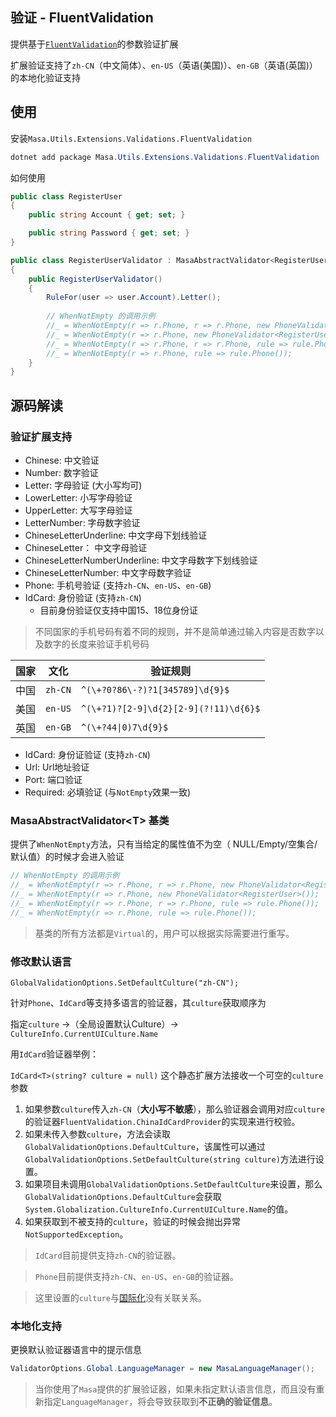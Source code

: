 ## 验证 - FluentValidation

提供基于[`FluentValidation`](https://www.nuget.org/packages/FluentValidation)的参数验证扩展

扩展验证支持了`zh-CN`（中文简体）、`en-US`（英语(美国)）、`en-GB`（英语(英国)）的本地化验证支持

## 使用

安装`Masa.Utils.Extensions.Validations.FluentValidation`

``` powershell
dotnet add package Masa.Utils.Extensions.Validations.FluentValidation
```

如何使用

```csharp
public class RegisterUser
{
    public string Account { get; set; }

    public string Password { get; set; }
}

public class RegisterUserValidator : MasaAbstractValidator<RegisterUser>
{
    public RegisterUserValidator()
    {
        RuleFor(user => user.Account).Letter();
        
        // WhenNotEmpty 的调用示例
        //_ = WhenNotEmpty(r => r.Phone, r => r.Phone, new PhoneValidator<RegisterUser>());
        //_ = WhenNotEmpty(r => r.Phone, new PhoneValidator<RegisterUser>());
        //_ = WhenNotEmpty(r => r.Phone, r => r.Phone, rule => rule.Phone());
        //_ = WhenNotEmpty(r => r.Phone, rule => rule.Phone());
    }
}
```

## 源码解读

### 验证扩展支持

* Chinese: 中文验证
* Number: 数字验证
* Letter: 字母验证 (大小写均可)
* LowerLetter: 小写字母验证
* UpperLetter: 大写字母验证
* LetterNumber: 字母数字验证
* ChineseLetterUnderline: 中文字母下划线验证
* ChineseLetter： 中文字母验证
* ChineseLetterNumberUnderline: 中文字母数字下划线验证
* ChineseLetterNumber: 中文字母数字验证
* Phone: 手机号验证 (支持`zh-CN`、`en-US`、`en-GB`)
* IdCard: 身份验证 (支持`zh-CN`)
  * 目前身份验证仅支持中国15、18位身份证

> 不同国家的手机号码有着不同的规则，并不是简单通过输入内容是否数字以及数字的长度来验证手机号码

|  国家  | 文化 | 验证规则  |
|  ----  | ----  | ----  |
| 中国 | `zh-CN` | `^(\+?0?86\-?)?1[345789]\d{9}$` |
| 美国 | `en-US` | `^(\+?1)?[2-9]\d{2}[2-9](?!11)\d{6}$` |
| 英国 | `en-GB` | `^(\+?44\|0)7\d{9}$` |

* IdCard: 身份证验证 (支持`zh-CN`)
* Url: Url地址验证
* Port: 端口验证
* Required: 必填验证 (与`NotEmpty`效果一致)

### MasaAbstractValidator&lt;T&gt; 基类

提供了`WhenNotEmpty`方法，只有当给定的属性值不为空（ NULL/Empty/空集合/默认值）的时候才会进入验证

```csharp
// WhenNotEmpty 的调用示例
//_ = WhenNotEmpty(r => r.Phone, r => r.Phone, new PhoneValidator<RegisterUser>());
//_ = WhenNotEmpty(r => r.Phone, new PhoneValidator<RegisterUser>());
//_ = WhenNotEmpty(r => r.Phone, r => r.Phone, rule => rule.Phone());
//_ = WhenNotEmpty(r => r.Phone, rule => rule.Phone());
```

> 基类的所有方法都是`Virtual`的，用户可以根据实际需要进行重写。

### 修改默认语言

`GlobalValidationOptions.SetDefaultCulture("zh-CN");`

针对`Phone`、`IdCard`等支持多语言的验证器，其`culture`获取顺序为

指定`culture` ->（全局设置默认Culture）-> `CultureInfo.CurrentUICulture.Name`

用`IdCard`验证器举例：

  `IdCard<T>(string? culture = null)` 这个静态扩展方法接收一个可空的`culture`参数

  1. 如果参数`culture`传入`zh-CN`（**大小写不敏感**），那么验证器会调用对应`culture`的验证器`FluentValidation.ChinaIdCardProvider`的实现来进行校验。
  2. 如果未传入参数`culture`，方法会读取 `GlobalValidationOptions.DefaultCulture`，该属性可以通过`GlobalValidationOptions.SetDefaultCulture(string culture)`方法进行设置。
  3. 如果项目未调用`GlobalValidationOptions.SetDefaultCulture`来设置，那么`GlobalValidationOptions.DefaultCulture`会获取`System.Globalization.CultureInfo.CurrentUICulture.Name`的值。
  4. 如果获取到不被支持的`culture`，验证的时候会抛出异常 `NotSupportedException`。

>`IdCard`目前提供支持`zh-CN`的验证器。

>`Phone`目前提供支持`zh-CN`、`en-US`、`en-GB`的验证器。

> 这里设置的`culture`与[国际化](/framework/building-blocks/globalization/overview)没有关联关系。

### 本地化支持

更换默认验证器语言中的提示信息

```csharp
ValidatorOptions.Global.LanguageManager = new MasaLanguageManager();
```

> 当你使用了`Masa`提供的扩展验证器，如果未指定默认语言信息，而且没有重新指定`LanguageManager`，将会导致获取到**不正确的验证信息**。
